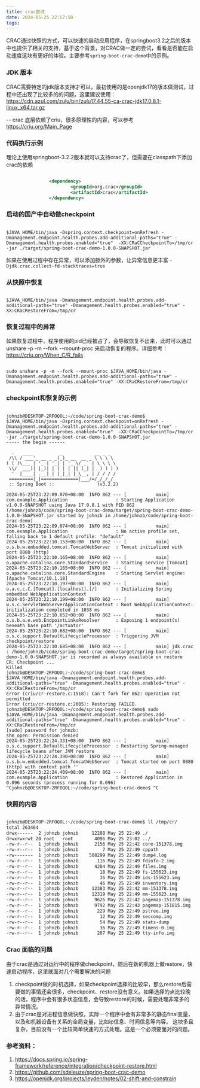 ```yaml
---
title: crac尝试
date: 2024-05-25 22:57:50
tags:
---
```

CRAC通过快照的方式，可以快速的启动应用程序，在springboot3.2之后的版本中也提供了相关的支持，基于这个背景，对CRAC做一定的尝试，看看是否能在启动速度这块有更好的体验。主要参考`spring-boot-crac-demo`中的示例。

### JDK 版本
CRAC需要特定的jdk版本支持才可以，最初使用的是openjdk17的版本做测试，过程中还出现了比较多的的问题。这里建议使用：https://cdn.azul.com/zulu/bin/zulu17.44.55-ca-crac-jdk17.0.8.1-linux_x64.tar.gz

-- crac 底层依赖了criu，很多原理性的内容，可以参考 https://criu.org/Main_Page

### 代码执行示例
理论上使用springboot-3.2.2版本就可以支持crac了，但需要在classpath下添加crac的依赖

```xml

                <dependency>
                        <groupId>org.crac</groupId>
                        <artifactId>crac</artifactId>
                </dependency>

```

### 启动的国产中自动做checkpoint

```shell

$JAVA_HOME/bin/java -Dspring.context.checkpoint=onRefresh -Dmanagement.endpoint.health.probes.add-additional-paths="true" -Dmanagement.health.probes.enabled="true"  -XX:CRaCCheckpointTo=/tmp/cr -jar ./target/spring-boot-crac-demo-1.0.0-SNAPSHOT.jar

```

如果在使用过程中存在异常，可以添加额外的参数，让异常信息更丰富 `-Djdk.crac.collect-fd-stacktraces=true`

### 从快照中恢复 

```shell

$JAVA_HOME/bin/java -Dmanagement.endpoint.health.probes.add-additional-paths="true" -Dmanagement.health.probes.enabled="true" -XX:CRaCRestoreFrom=/tmp/cr

```

### 恢复过程中的异常

如果恢复过程中，程序使用的pid已经被占了，会导致恢复不出来，此时可以通过unshare -p -m --fork --mount-proc 来启动恢复的程序。详细参考： https://criu.org/When_C/R_fails

```

sudo unshare -p -m --fork --mount-proc $JAVA_HOME/bin/java -Dmanagement.endpoint.health.probes.add-additional-paths="true" -Dmanagement.health.probes.enabled="true" -XX:CRaCRestoreFrom=/tmp/cr

```


### checkpoint和恢复的示例
```shell

johnzb@DESKTOP-2RFOQOL:~/code/spring-boot-crac-demo$ $JAVA_HOME/bin/java -Dspring.context.checkpoint=onRefresh -Dmanagement.endpoint.health.probes.add-additional-paths="true" -Dmanagement.health.probes.enabled="true"  -XX:CRaCCheckpointTo=/tmp/cr -jar ./target/spring-boot-crac-demo-1.0.0-SNAPSHOT.jar
----- the begin ------

  .   ____          _            __ _ _
 /\\ / ___'_ __ _ _(_)_ __  __ _ \ \ \ \
( ( )\___ | '_ | '_| | '_ \/ _` | \ \ \ \
 \\/  ___)| |_)| | | | | || (_| |  ) ) ) )
  '  |____| .__|_| |_|_| |_\__, | / / / /
 =========|_|==============|___/=/_/_/_/
 :: Spring Boot ::                (v3.2.2)

2024-05-25T23:22:09.070+08:00  INFO 862 --- [           main] com.example.Application                  : Starting Application v1.0.0-SNAPSHOT using Java 17.0.8.1 with PID 862 (/home/johnzb/code/spring-boot-crac-demo/target/spring-boot-crac-demo-1.0.0-SNAPSHOT.jar started by johnzb in /home/johnzb/code/spring-boot-crac-demo)
2024-05-25T23:22:09.074+08:00  INFO 862 --- [           main] com.example.Application                  : No active profile set, falling back to 1 default profile: "default"
2024-05-25T23:22:10.153+08:00  INFO 862 --- [           main] o.s.b.w.embedded.tomcat.TomcatWebServer  : Tomcat initialized with port 8080 (http)
2024-05-25T23:22:10.165+08:00  INFO 862 --- [           main] o.apache.catalina.core.StandardService   : Starting service [Tomcat]
2024-05-25T23:22:10.165+08:00  INFO 862 --- [           main] o.apache.catalina.core.StandardEngine    : Starting Servlet engine: [Apache Tomcat/10.1.18]
2024-05-25T23:22:10.197+08:00  INFO 862 --- [           main] o.a.c.c.C.[Tomcat].[localhost].[/]       : Initializing Spring embedded WebApplicationContext
2024-05-25T23:22:10.199+08:00  INFO 862 --- [           main] w.s.c.ServletWebServerApplicationContext : Root WebApplicationContext: initialization completed in 1038 ms
2024-05-25T23:22:10.652+08:00  INFO 862 --- [           main] o.s.b.a.e.web.EndpointLinksResolver      : Exposing 1 endpoint(s) beneath base path '/actuator'
2024-05-25T23:22:10.682+08:00  INFO 862 --- [           main] o.s.c.support.DefaultLifecycleProcessor  : Triggering JVM checkpoint/restore
2024-05-25T23:22:10.685+08:00  INFO 862 --- [           main] jdk.crac                                 : /home/johnzb/code/spring-boot-crac-demo/target/spring-boot-crac-demo-1.0.0-SNAPSHOT.jar is recorded as always available on restore
CR: Checkpoint ...
Killed
johnzb@DESKTOP-2RFOQOL:~/code/spring-boot-crac-demo$ $JAVA_HOME/bin/java -Dmanagement.endpoint.health.probes.add-additional-paths="true" -Dmanagement.health.probes.enabled="true" -XX:CRaCRestoreFrom=/tmp/cr
Error (criu/cr-restore.c:1518): Can't fork for 862: Operation not permitted
Error (criu/cr-restore.c:2605): Restoring FAILED.
johnzb@DESKTOP-2RFOQOL:~/code/spring-boot-crac-demo$ sudo $JAVA_HOME/bin/java -Dmanagement.endpoint.health.probes.add-additional-paths="true" -Dmanagement.health.probes.enabled="true" -XX:CRaCRestoreFrom=/tmp/cr
[sudo] password for johnzb:
shm_open: Permission denied
2024-05-25T23:22:24.331+08:00  INFO 862 --- [           main] o.s.c.support.DefaultLifecycleProcessor  : Restarting Spring-managed lifecycle beans after JVM restore
2024-05-25T23:22:24.390+08:00  INFO 862 --- [           main] o.s.b.w.embedded.tomcat.TomcatWebServer  : Tomcat started on port 8080 (http) with context path ''
2024-05-25T23:22:24.409+08:00  INFO 862 --- [           main] com.example.Application                  : Restored Application in 0.096 seconds (process running for 0.096)
^Cjohnzb@DESKTOP-2RFOQOL:~/code/spring-boot-crac-demo$ ^C

```


### 快照的内容

```bash

johnzb@DESKTOP-2RFOQOL:~/code/spring-boot-crac-demo$ ll /tmp/cr/
total 263464
drwx------  2 johnzb johnzb     12288 May 25 22:49 ./
drwxrwxrwt 20 root   root        4096 May 25 23:02 ../
-rw-r--r--  1 johnzb johnzb      2156 May 25 22:42 core-151378.img
-rw-r--r--  1 johnzb johnzb         7 May 25 22:49 cppath
-rw-------  1 johnzb johnzb    508299 May 25 22:49 dump4.log
-rw-r--r--  1 johnzb johnzb       116 May 25 22:49 fdinfo-2.img
-rw-r--r--  1 johnzb johnzb      4284 May 25 22:49 files.img
-rw-r--r--  1 johnzb johnzb        18 May 25 22:49 fs-155623.img
-rw-r--r--  1 johnzb johnzb        36 May 25 22:49 ids-155623.img
-rw-r--r--  1 johnzb johnzb        46 May 25 22:49 inventory.img
-rw-r--r--  1 johnzb johnzb     12383 May 25 22:42 mm-151378.img
-rw-r--r--  1 johnzb johnzb     12319 May 25 22:49 mm-155623.img
-rw-r--r--  1 johnzb johnzb      9626 May 25 22:42 pagemap-151378.img
-rw-r--r--  1 johnzb johnzb      9792 May 25 22:43 pagemap-151815.img
-rw-r--r--  1 johnzb johnzb       229 May 25 22:49 pstree.img
-rw-r--r--  1 johnzb johnzb        12 May 25 22:49 seccomp.img
-rw-r--r--  1 johnzb johnzb        54 May 25 22:49 stats-dump
-rw-r--r--  1 johnzb johnzb        36 May 25 22:49 timens-0.img
-rw-r--r--  1 johnzb johnzb       207 May 25 22:49 tty-info.img

```

### Crac 面临的问题
由于crac是通过对运行中的程序做checkpoint，随后在新的机器上做restore，快速启动程序，这里就面对几个需要解决的问题

1. checkpoint做的时机选择，如果checkpoint选择的比较早，那么restore后需要做的事情还会很多，checkpoint、restore没有意义。如果选择的点比较晚的话，程序中会有很多状态信息，会导致restore的时候，需要处理非常多的异常情况。
2. 由于crac是对进程信息做快照，实际一个程序中会有非常多的静态final变量，以及和机器设备有关系的全局变量，比如ip信息、时间信息等内容。 这块多且复杂，目前没有一个比较简单快速的方式处理。这是一个必须要面对的问题。

### 参考资料：
1. https://docs.spring.io/spring-framework/reference/integration/checkpoint-restore.html
2. https://github.com/sdeleuze/spring-boot-crac-demo
3. https://openjdk.org/projects/leyden/notes/02-shift-and-constrain
